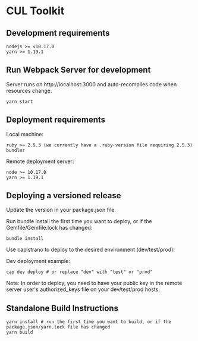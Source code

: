 # CUL Toolkit

## Development requirements
```
nodejs >= v10.17.0
yarn >= 1.19.1
```

## Run Webpack Server for development
Server runs on http://localhost:3000 and auto-recompiles code when resources change.
```
yarn start
```

## Deployment requirements

Local machine:
```
ruby >= 2.5.3 (we currently have a .ruby-version file requiring 2.5.3)
bundler
```

Remote deployment server:
```
node >= 10.17.0
yarn >= 1.19.1
```
## Deploying a versioned release

Update the version in your package.json file.

Run bundle install the first time you want to deploy, or if the Gemfile/Gemfile.lock has changed:
```
bundle install
```

Use capistrano to deploy to the desired environment (dev/test/prod):

Dev deployment example:

```
cap dev deploy # or replace "dev" with "test" or "prod"
```

Note: In order to deploy, you need to have your public key in the remote server user's authorized_keys file on your dev/test/prod hosts.

## Standalone Build Instructions
```
yarn install # run the first time you want to build, or if the package.json/yarn.lock file has changed
yarn build
```
